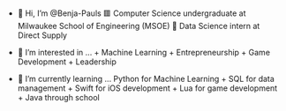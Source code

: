 - 👋 Hi, I’m @Benja-Pauls
      🟥 Computer Science undergraduate at Milwaukee School of Engineering (MSOE)
      📘 Data Science intern at Direct Supply

- 👀 I’m interested in ...
      + Machine Learning
      + Entrepreneurship
      + Game Development
      + Leadership

- 🌱 I’m currently learning ...
       Python for Machine Learning
      + SQL for data management
      + Swift for iOS development
      + Lua for game development
      + Java through school

